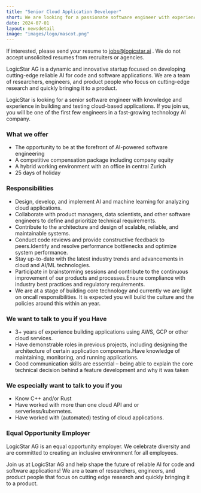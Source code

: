 ```yaml
---
title: "Senior Cloud Application Developer"
short: We are looking for a passionate software engineer with experience in building and testing cloud-based applications.
date: 2024-07-01
layout: newsdetail
image: "images/logo/mascot.png"
---
```


If interested, please send your resume to jobs@logicstar.ai . We do not accept unsolicited resumes from recruiters or agencies.

LogicStar AG is a dynamic and innovative startup focused on developing cutting-edge reliable AI for code and software applications. We are a team of researchers, engineers, and product people who focus on cutting-edge research and quickly bringing it to a product.

LogicStar is looking for a senior software engineer with knowledge and experience in building and testing cloud-based applications. If you join us, you will be one of the first few engineers in a fast-growing technology AI company.

### What we offer
  - The opportunity to be at the forefront of AI-powered software engineering
  - A competitive compensation package including company equity
  - A hybrid working environment with an office in central Zurich
  - 25 days of holiday

### Responsibilities
  - Design, develop, and implement AI and machine learning for analyzing cloud applications. 
  - Collaborate with product managers, data scientists, and other software engineers to define and prioritize technical requirements.
  - Contribute to the architecture and design of scalable, reliable, and maintainable systems.
  - Conduct code reviews and provide constructive feedback to peers.Identify and resolve performance bottlenecks and optimize system performance.
  - Stay up-to-date with the latest industry trends and advancements in cloud and AI/ML technologies.
  - Participate in brainstorming sessions and contribute to the continuous improvement of our products and processes.Ensure compliance with industry best practices and regulatory requirements.
  - We are at a stage of building core technology and currently we are light on oncall responsibilities. It is expected you will build the culture and the policies around this within an year.

### We want to talk to you if you Have
  - 3+ years of experience building applications using AWS, GCP or other cloud services.
  - Have demonstrable roles in previous projects, including designing the architecture of certain application components.Have knowledge of maintaining, monitoring, and running applications.
  - Good communication skills are essential – being able to explain the core technical decision behind a feature development and why it was taken

### We especially want to talk to you if you
  - Know C++ and/or Rust
  - Have worked with more than one cloud API and or serverless/kubernetes.
  - Have worked with (automated) testing of cloud applications.

### Equal Opportunity Employer
LogicStar AG is an equal opportunity employer. We celebrate diversity and are committed to creating an inclusive environment for all employees.

Join us at LogicStar AG and help shape the future of reliable AI for code and software applications! We are a team of researchers, engineers, and product people that focus on cutting edge research and quickly bringing it to a product.